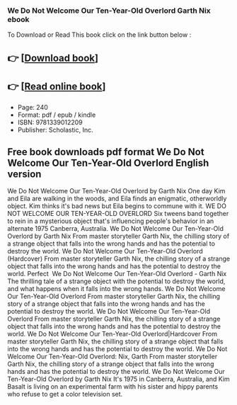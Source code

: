 ### We Do Not Welcome Our Ten-Year-Old Overlord Garth Nix ebook

To Download or Read This book click on the link button below :

## 👉  [**[Download book](http://ebooksharez.info/download.php?group=book&from=github.com&id=718815&lnk=1064 "Download book")**]

## 👉  [**[Read online book](http://ebooksharez.info/download.php?group=book&from=github.com&id=718815&lnk=1064 "Read online book")**]


* Page: 240
* Format: pdf / epub / kindle
* ISBN: 9781339012209
* Publisher: Scholastic, Inc.



## Free book downloads pdf format We Do Not Welcome Our Ten-Year-Old Overlord English version 



 We Do Not Welcome Our Ten-Year-Old Overlord by Garth Nix One day Kim and Eila are walking in the woods, and Eila finds an enigmatic, otherworldly object. Kim thinks it&#039;s bad news but Eila begins to commune with it.
 WE DO NOT WELCOME OUR TEN-YEAR-OLD OVERLORD Six tweens band together to rein in a mysterious object that&#039;s influencing people&#039;s behavior in an alternate 1975 Canberra, Australia.
 We Do Not Welcome Our Ten-Year-Old Overlord by Garth Nix From master storyteller Garth Nix, the chilling story of a strange object that falls into the wrong hands and has the potential to destroy the world.
 We Do Not Welcome Our Ten-Year-Old Overlord (Hardcover) From master storyteller Garth Nix, the chilling story of a strange object that falls into the wrong hands and has the potential to destroy the world. Perfect 
 We Do Not Welcome Our Ten-Year-Old Overlord - Garth Nix The thrilling tale of a strange object with the potential to destroy the world, and what happens when it falls into the wrong hands.
 We Do Not Welcome Our Ten-Year-Old Overlord From master storyteller Garth Nix, the chilling story of a strange object that falls into the wrong hands and has the potential to destroy the world.
 We Do Not Welcome Our Ten-Year-Old Overlord From master storyteller Garth Nix, the chilling story of a strange object that falls into the wrong hands and has the potential to destroy the world.
 We Do Not Welcome Our Ten-Year-Old Overlord|Hardcover From master storyteller Garth Nix, the chilling story of a strange object that falls into the wrong hands and has the potential to destroy the world.
 We Do Not Welcome Our Ten-Year-Old Overlord: Nix, Garth From master storyteller Garth Nix, the chilling story of a strange object that falls into the wrong hands and has the potential to destroy the world.
 We Do Not Welcome Our Ten-Year-Old Overlord by Garth Nix It&#039;s 1975 in Canberra, Australia, and Kim Basalt is living on an experimental farm with his sister and hippy parents who refuse to get a color television set.





